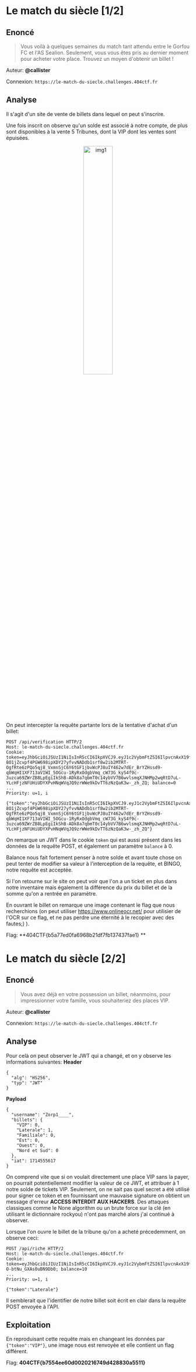 # Le match du siècle [1/2]
## Enoncé
> Vous voilà à quelques semaines du match tant attendu entre le Gorfou FC et l'AS Sealion.
> Seulement, vous vous êtes pris au dernier moment pour acheter votre place. Trouvez un moyen d'obtenir un billet !

Auteur: **@callister**
 
Connexion: `https://le-match-du-siecle.challenges.404ctf.fr`

## Analyse

Il s'agit d'un site de vente de billets dans lequel on peut s'inscrire.

Une fois inscrit on observe qu'un solde est associé à notre compte, de plus sont disponibles à la vente 5 Tribunes, dont la VIP dont les ventes sont épuisées.

<p align="center">
    <img src="../images/404CTFWeb2.png" alt="img1" style="width:40%;">
</p>

On peut intercepter la requête partante lors de la tentative d'achat d'un billet:
```http
POST /api/verification HTTP/2
Host: le-match-du-siecle.challenges.404ctf.fr
Cookie: token=eyJhbGciOiJSUzI1NiIsInR5cCI6IkpXVCJ9.eyJ1c2VybmFtZSI6IlpvcnAxX19fXyIsImJpbGxldHMiOnsiVklQIjowLCJMYXRlcmFsZSI6MCwiRmFtaWxpYWxlIjowLCJFc3QiOjAsIk91ZXN0IjowLCJOb3JkIGV0IFN1ZCI6MH0sImlhdCI6MTcxNDU1NTMyMn0.C5NoOlKy_nyvZ1ivzZdCOIuip8NDAN_qvqqKVY2MK79_IndlMFHQSGS2kVHjJg-8O1jZcvpf4PGW698ipXDY27yfvvNADdb1srf8w2ib2MTRT-OgfRte6zPQo5qj8_VxmnSjC6Y6tGF1jbvWcPJ8uIY462w7dEr_BrYZHssd9-qbWqHI1XF713aVIWI_5OGcu-1RyRxOdgbVmq_cW73G_kyS4f9c-3uzca69ZWrZB8LpEgiIkShB-ADk8a7qbmT0c14ybVV7B6wvlsmqXJNHMp2wqRtD7uL-YLcHFjzNFUHiUDYXPvHNqWVqJQ9zrWWe9kDvTT6zNzQaK3w-_zh_ZQ; balance=0
...
Priority: u=1, i

{"token":"eyJhbGciOiJSUzI1NiIsInR5cCI6IkpXVCJ9.eyJ1c2VybmFtZSI6IlpvcnAxX19fXyIsImJpbGxldHMiOnsiVklQIjowLCJMYXRlcmFsZSI6MCwiRmFtaWxpYWxlIjowLCJFc3QiOjAsIk91ZXN0IjowLCJOb3JkIGV0IFN1ZCI6MH0sImlhdCI6MTcxNDU1NTMyMn0.C5NoOlKy_nyvZ1ivzZdCOIuip8NDAN_qvqqKVY2MK79_IndlMFHQSGS2kVHjJg-8O1jZcvpf4PGW698ipXDY27yfvvNADdb1srf8w2ib2MTRT-OgfRte6zPQo5qj8_VxmnSjC6Y6tGF1jbvWcPJ8uIY462w7dEr_BrYZHssd9-qbWqHI1XF713aVIWI_5OGcu-1RyRxOdgbVmq_cW73G_kyS4f9c-3uzca69ZWrZB8LpEgiIkShB-ADk8a7qbmT0c14ybVV7B6wvlsmqXJNHMp2wqRtD7uL-YLcHFjzNFUHiUDYXPvHNqWVqJQ9zrWWe9kDvTT6zNzQaK3w-_zh_ZQ"}
```
On remarque un JWT dans le cookie `token` qui est aussi présent dans les données de la requête POST, et également un paramètre `balance` à 0.

Balance nous fait fortement penser à notre solde et avant toute chose on peut tenter de modifier sa valeur à l'interception de la requête, et BINGO, notre requête est acceptée.

Si l'on retourne sur le site on peut voir que l'on a un ticket en plus dans notre inventaire mais également la différence du prix du billet et de la somme qu'on a rentrée en paramètre.

En ouvrant le billet on remarque une image contenant le flag que nous recherchions (on peut utiliser https://www.onlineocr.net/ pour utilisier de l'OCR sur ce flag, et ne pas perdre une éternité à le recopier avec des fautes;) ).

Flag: **404CTF{b5a77ed0fa6968b21df7fb137437fae1} **

# Le match du siècle [2/2]
## Enoncé
> Vous avez déjà en votre possession un billet, néanmoins, pour impressionner votre famille, vous souhaiteriez des places VIP.

Auteur: **@callister**
 
Connexion: `https://le-match-du-siecle.challenges.404ctf.fr`

## Analyse

Pour celà on peut observer le JWT qui a changé, et on y observe les informations suivantes:
**Header**
```
{
  "alg": "HS256",
  "typ": "JWT"
}
```
**Payload**
```
{
  "username": "Zorp1____",
  "billets": {
    "VIP": 0,
    "Laterale": 1,
    "Familiale": 0,
    "Est": 0,
    "Ouest": 0,
    "Nord et Sud": 0
  },
  "iat": 1714555617
}
```
On comprend vite que si on voulait directement une place VIP sans la payer, on pourrait potentiellement modifier la valeur de ce JWT, et attribuer à 1 notre solde de tickets VIP. 
Seulement, on ne sait pas quel secret a été utilisé pour signer ce token et en fournissant une mauvaise signature on obtient un message d'erreur **ACCESS INTERDIT AUX HACKERS**. 
Des attaques classiques comme le None algorithm ou un brute force sur la clé (en utilisant le dictionnaire rockyou) n'ont pas marché alors j'ai continué à observer.

Lorsque l'on ouvre le billet de la tribune qu'on a acheté précedemment, on observe ceci:
```http
POST /api/riche HTTP/2
Host: le-match-du-siecle.challenges.404ctf.fr
Cookie: token=eyJhbGciOiJIUzI1NiIsInR5cCI6IkpXVCJ9.eyJ1c2VybmFtZSI6IlpvcnAxX19fXyIsImJpbGxldHMiOnsiVklQIjowLCJMYXRlcmFsZSI6MSwiRmFtaWxpYWxlIjowLCJFc3QiOjAsIk91ZXN0IjowLCJOb3JkIGV0IFN1ZCI6MH0sImlhdCI6MTcxNDU1NTYxN30.DVHnxb3mPW4rYu48tSBpGdF-O-btNu_GXAs0uBN9Db0; balance=10
...
Priority: u=1, i

{"token":"Laterale"}
```
Il semblerait que l'identifier de notre billet soit écrit en clair dans la requête POST envoyée à l'API.

## Exploitation

En reproduisant cette requête mais en changeant les données par `{"token":"VIP"}`, une image nous est renvoyée et elle contient un flag différent.

Flag: **404CTF{b7554ee60d0020216749d428830a5511}**